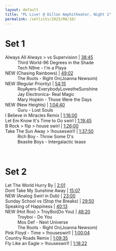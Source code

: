 ```yaml
---
layout: default
title: "PL Live! @ Dillon Amphitheater, Night 1"
permalink: /setlists/2023/08/10/
---
```



# Set 1
<dl>
<dt>Always All Always > vs Supervision | <a href="https://www.twitch.tv/videos/1895530701?t=00h38m45s">38:45</a></dt>
<dd>Third World-96 Degrees in the Shade</dd>
<dd>Tech N9ne - I'm a Playa</dd>
<dt>NEW (Chasing Rainbows) | <a href="https://www.twitch.tv/videos/1895530701?t=00h49m02s">49:02</a></dt>
<dd>The Roots - Right On(Joanna Newsom)</dd>
<dt>NEW (Regular Priority) | <a href="https://www.twitch.tv/videos/1895530701?t=00h54m15s">54:15</a></dt>
<dd>RoyAyers-EverybodyLovestheSunshine</dd>
<dd>Jay Electronica- Real Magic  </dd>
<dd>Mary Hopkin - Those Were the Days </dd>
<dt>NEW (New Heights) | <a href="https://www.twitch.tv/videos/1895530701?t=01h04m40s">1:04:40</a></dt>
<dd>Guru -  Lost Souls</dd>
<dt>I Believe in Miracles Remix | <a href="https://www.twitch.tv/videos/1895530701?t=01h16m00s">1:16:00</a></dt>
<dt>Let Em Know It's Time to Go swirl | <a href="https://www.twitch.tv/videos/1895530701?t=01h19m45s">1:19:45</a></dt>
<dt>B Rock > flip > house swirl | <a href="https://www.twitch.tv/videos/1895530701?t=01h26m00s">1:26:00</a></dt>
<dt>Take The Sun Away > !houseswirl! | <a href="https://www.twitch.tv/videos/1895530701?t=01h37m50s">1:37:50</a></dt>
<dd>Rich Boy - Throw Some D's</dd>
<dd>Beastie Boys - Intergalactic tease</dd>
</dl>
<br>


# Set 2
<dl>
<dt>Let The World Hurry By | <a href="https://www.twitch.tv/videos/1895629728?t=00h02m01s">2:01</a></dt>
<dt>Dont Take My Sunshine Away | <a href="https://www.twitch.tv/videos/1895629728?t=00h15m07s">15:07</a></dt>
<dt>NEW (Analog Swirl in Dub) | <a href="https://www.twitch.tv/videos/1895629728?t=00h23m00s">23:00</a></dt>
<dt>Sunday School vs (Stop the Breaks) | <a href="https://www.twitch.tv/videos/1895629728?t=00h29m50s">29:50</a></dt>
<dt>Speaking of Happiness | <a href="https://www.twitch.tv/videos/1895629728?t=00h40m13s">40:13</a></dt>
<dt>NEW (Hot Rox) > TroyBoi(Do You) | <a href="https://www.twitch.tv/videos/1895629728?t=00h48m20s">48:20</a></dt>
<dd>Troyboi - Do You</dd>
<dd>Mos Def - Next Universe</dd>
<dd>The Roots - Right On(Joanna Newsom)</dd>
<dt>Pink Floyd - Time > !houseswirl! | <a href="https://www.twitch.tv/videos/1895629728?t=01h00m04s">1:00:04</a></dt>
<dt>Country Roads Remix | <a href="https://www.twitch.tv/videos/1895629728?t=01h09m35s">1:09:35</a></dt>
<dt>Fly Like an Eagle > !houseswirl! | <a href="https://www.twitch.tv/videos/1895629728?t=01h18m22s">1:18:22</a></dt>

<dd></dd>

</dl>
<br>
<br><br>


